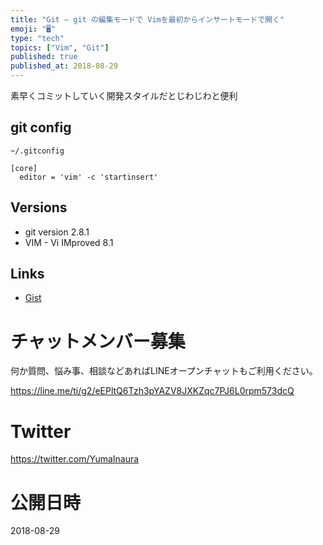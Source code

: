 ```yaml
---
title: "Git — git の編集モードで Vimを最初からインサートモードで開く"
emoji: "🖥"
type: "tech"
topics: ["Vim", "Git"]
published: true
published_at: 2018-08-29
---
```


素早くコミットしていく開発スタイルだとじわじわと便利

## git config

```
~/.gitconfig
```

```
[core]
  editor = 'vim' -c 'startinsert'
```

## Versions

- git version 2.8.1
- VIM - Vi IMproved 8.1

## Links

- [Gist](https://gist.github.com/YumaInaura/bdd74d0e0a89c246bf7286a184c6447d)








<!-- Update From Qiita API -->

# チャットメンバー募集


何か質問、悩み事、相談などあればLINEオープンチャットもご利用ください。

https://line.me/ti/g2/eEPltQ6Tzh3pYAZV8JXKZqc7PJ6L0rpm573dcQ





# Twitter


https://twitter.com/YumaInaura


<!-- Update From Qiita API -->



# 公開日時

2018-08-29
